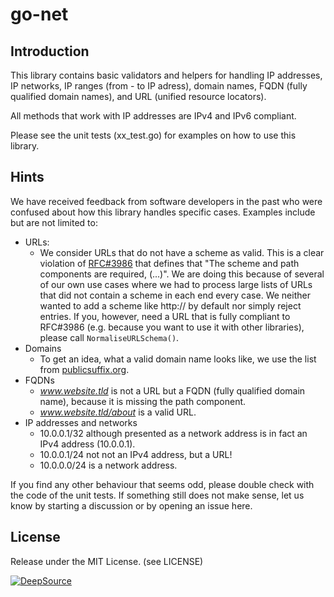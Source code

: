 # go-net

## Introduction
This library contains basic validators and helpers for handling IP addresses, IP networks, IP ranges (from - to IP adress), domain names, FQDN (fully qualified domain names), and URL (unified resource locators). 

All methods that work with IP addresses are IPv4 and IPv6 compliant.

Please see the unit tests (xx_test.go) for examples on how to use this library.

## Hints
We have received feedback from software developers in the past who were confused about how this library handles specific cases. Examples include but are not limited to:
* URLs:
  * We consider URLs that do not have a scheme as valid. This is a clear violation of [RFC#3986](https://www.rfc-editor.org/rfc/rfc3986.txt) that defines that "The scheme and path components are required, (...)". 
  We are doing this because of several of our own use cases where we had to process large lists of URLs that did not contain a scheme in each end every case. We neither wanted to add a scheme like http:// by default nor simply reject entries.
  If you, however, need a URL that is fully compliant to RFC#3986 (e.g. because you want to use it with other libraries), please call ```NormaliseURLSchema()```. 
* Domains
  * To get an idea, what a valid domain name looks like, we use the list from [publicsuffix.org](https://publicsuffix.org). 
* FQDNs
  * _www.website.tld_ is not a URL but a FQDN (fully qualified domain name), because it is missing the path component. 
  * _www.website.tld/about_ is a valid URL.
* IP addresses and networks
  * 10.0.0.1/32 although presented as a network address is in fact an IPv4 address (10.0.0.1).
  * 10.0.0.1/24 not not an IPv4 address, but a URL! 
  * 10.0.0.0/24 is a network address.

If you find any other behaviour that seems odd, please double check with the code of the unit tests. If something still does not make sense, let us know by starting a discussion or by opening an issue here.

## License
Release under the MIT License. (see LICENSE)

[![DeepSource](https://deepsource.io/gh/THREATINT/go-net.svg/?label=active+issues&show_trend=true&token=4HqprlCLNf-rAsnx8mVx_RMc)](https://deepsource.io/gh/THREATINT/go-net/?ref=repository-badge)

